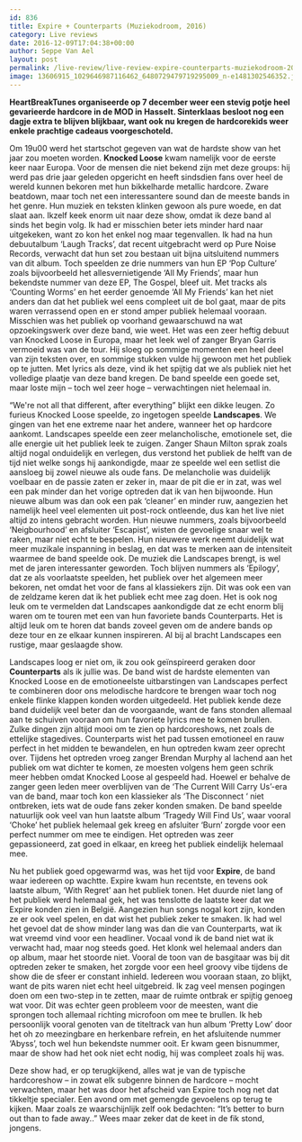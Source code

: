 ```yaml
---
id: 836
title: Expire + Counterparts (Muziekodroom, 2016)
category: Live reviews
date: 2016-12-09T17:04:38+00:00
author: Seppe Van Ael
layout: post
permalink: /live-review/live-review-expire-counterparts-muziekodroom-2016/
image: 13606915_1029646987116462_6480729479719295009_n-e1481302546352.jpg
---
```

**HeartBreakTunes organiseerde op 7 december weer een stevig potje heel gevarieerde hardcore in de MOD in Hasselt. Sinterklaas besloot nog een dagje extra te blijven blijkbaar, want ook nu kregen de hardcorekids weer enkele prachtige cadeaus voorgeschoteld.**

Om 19u00 werd het startschot gegeven van wat de hardste show van het jaar zou moeten worden. **Knocked Loose** kwam namelijk voor de eerste keer naar Europa. Voor de mensen die niet bekend zijn met deze groups: hij werd pas drie jaar geleden opgericht en heeft sindsdien fans over heel de wereld kunnen bekoren met hun bikkelharde metallic hardcore. Zware beatdown, maar toch net een interessantere sound dan de meeste bands in het genre. Hun muziek en teksten klinken gewoon als pure woede, en dat slaat aan. Ikzelf keek enorm uit naar deze show, omdat ik deze band al sinds het begin volg. Ik had er misschien beter iets minder hard naar uitgekeken, want zo kon het enkel nog maar tegenvallen. Ik had na hun debuutalbum ‘Laugh Tracks’, dat recent uitgebracht werd op Pure Noise Records, verwacht dat hun set zou bestaan uit bijna uitsluitend nummers van dit album. Toch speelden ze drie nummers van hun EP ‘Pop Culture’ zoals bijvoorbeeld het allesvernietigende ‘All My Friends’, maar hun bekendste nummer van deze EP, The Gospel, bleef uit. Met tracks als ‘Counting Worms’ en het eerder genoemde ‘All My Friends’ kan het niet anders dan dat het publiek wel eens compleet uit de bol gaat, maar de pits waren verrassend open en er stond amper publiek helemaal vooraan. Misschien was het publiek op voorhand gewaarschuwd na wat opzoekingswerk over deze band, wie weet. Het was een zeer heftig debuut van Knocked Loose in Europa, maar het leek wel of zanger Bryan Garris vermoeid was van de tour. Hij sloeg op sommige momenten een heel deel van zijn teksten over, en sommige stukken vulde hij gewoon met het publiek op te jutten. Met lyrics als deze, vind ik het spijtig dat we als publiek niet het volledige plaatje van deze band kregen. De band speelde een goede set, maar loste mijn – toch wel zeer hoge – verwachtingen niet helemaal in.

“We're not all that different, after everything” blijkt een dikke leugen. Zo furieus Knocked Loose speelde, zo ingetogen speelde **Landscapes**. We gingen van het ene extreme naar het andere, wanneer het op hardcore aankomt. Landscapes speelde een zeer melancholische, emotionele set, die alle energie uit het publiek leek te zuigen. Zanger Shaun Milton sprak zoals altijd nogal onduidelijk en verlegen, dus verstond het publiek de helft van de tijd niet welke songs hij aankondigde, maar ze speelde wel een setlist die aansloeg bij zowel nieuwe als oude fans. De melancholie was duidelijk voelbaar en de passie zaten er zeker in, maar de pit die er in zat, was wel een pak minder dan het vorige optreden dat ik van hen bijwoonde. Hun nieuwe album was dan ook een pak ‘cleaner’ en minder ruw, aangezien het namelijk heel veel elementen uit post-rock ontleende, dus kan het live niet altijd zo intens gebracht worden. Hun nieuwe nummers, zoals bijvoorbeeld ‘Neigbourhood’ en afsluiter ‘Escapist’, wisten de gevoelige snaar wel te raken, maar niet echt te bespelen. Hun nieuwere werk neemt duidelijk wat meer muzikale inspanning in beslag, en dat was te merken aan de intensiteit waarmee de band speelde ook. De muziek die Landscapes brengt, is wel met de jaren interessanter geworden. Toch blijven nummers als ‘Epilogy’, dat ze als voorlaatste speelden, het publiek over het algemeen meer bekoren, net omdat het voor de fans al klassiekers zijn. Dit was ook een van de zeldzame keren dat ik het publiek echt mee zag doen. Het is ook nog leuk om te vermelden dat Landscapes aankondigde dat ze echt enorm blij waren om te touren met een van hun favoriete bands Counterparts. Het is altijd leuk om te horen dat bands zoveel geven om de andere bands op deze tour en ze elkaar kunnen inspireren. Al bij al bracht Landscapes een rustige, maar geslaagde show.

Landscapes loog er niet om, ik zou ook geïnspireerd geraken door **Counterparts** als ik jullie was. De band wist de hardste elementen van Knocked Loose en de emotioneelste uitbarstingen van Landscapes perfect te combineren door ons melodische hardcore te brengen waar toch nog enkele flinke klappen konden worden uitgedeeld. Het publiek kende deze band duidelijk veel beter dan de voorgaande, want de fans stonden allemaal aan te schuiven vooraan om hun favoriete lyrics mee te komen brullen. Zulke dingen zijn altijd mooi om te zien op hardcoreshows, net zoals de ettelijke stagedives. Counterparts wist het pad tussen emotioneel en rauw perfect in het midden te bewandelen, en hun optreden kwam zeer oprecht over. Tijdens het optreden vroeg zanger Brendan Murphy al lachend aan het publiek om wat dichter te komen, ze moesten volgens hem geen schrik meer hebben omdat Knocked Loose al gespeeld had. Hoewel er behalve de zanger geen leden meer overblijven van de ‘The Current Will Carry Us’-era van de band, maar toch kon een klassieker als ‘The Disconnect ‘ niet ontbreken, iets wat de oude fans zeker konden smaken. De band speelde natuurlijk ook veel van hun laatste album ‘Tragedy Will Find Us’, waar vooral ‘Choke’ het publiek helemaal gek kreeg en afsluiter ‘Burn’ zorgde voor een perfect nummer om mee te eindigen. Het optreden was zeer gepassioneerd, zat goed in elkaar, en kreeg het publiek eindelijk helemaal mee.

Nu het publiek goed opgewarmd was, was het tijd voor **Expire**, de band waar iedereen op wachtte. Expire kwam hun recentste, en tevens ook laatste album, ‘With Regret’ aan het publiek tonen. Het duurde niet lang of het publiek werd helemaal gek, het was tenslotte de laatste keer dat we Expire konden zien in België. Aangezien hun songs nogal kort zijn, konden ze er ook veel spelen, en dat wist het publiek zeker te smaken. Ik had wel het gevoel dat de show minder lang was dan die van Counterparts, wat ik wat vreemd vind voor een headliner. Vocaal vond ik de band niet wat ik verwacht had, maar nog steeds goed. Het klonk wel helemaal anders dan op album, maar het stoorde niet. Vooral de toon van de basgitaar was bij dit optreden zeker te smaken, het zorgde voor een heel groovy vibe tijdens de show die de sfeer er constant inhield. Iedereen wou vooraan staan, zo blijkt, want de pits waren niet echt heel uitgebreid. Ik zag veel mensen pogingen doen om een two-step in te zetten, maar de ruimte ontbrak er spijtig genoeg wat voor. Dit was echter geen probleem voor de meesten, want die sprongen toch allemaal richting microfoon om mee te brullen. Ik heb persoonlijk vooral genoten van de titeltrack van hun album ‘Pretty Low’ door het oh zo meezingbare en herkenbare refrein, en het afsluitende nummer ‘Abyss’, toch wel hun bekendste nummer ooit. Er kwam geen bisnummer, maar de show had het ook niet echt nodig, hij was compleet zoals hij was.

Deze show had, er op terugkijkend, alles wat je van de typische hardcoreshow – in zowat elk subgenre binnen de hardcore – mocht verwachten, maar het was door het afscheid van Expire toch nog net dat tikkeltje specialer. Een avond om met gemengde gevoelens op terug te kijken. Maar zoals ze waarschijnlijk zelf ook bedachten: “It’s better to burn out than to fade away..” Wees maar zeker dat de keet in de fik stond, jongens.